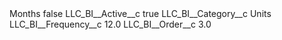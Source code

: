 <?xml version="1.0" encoding="UTF-8"?>
<CustomMetadata xmlns="http://soap.sforce.com/2006/04/metadata" xmlns:xsi="http://www.w3.org/2001/XMLSchema-instance" xmlns:xsd="http://www.w3.org/2001/XMLSchema">
    <label>Months</label>
    <protected>false</protected>
    <values>
        <field>LLC_BI__Active__c</field>
        <value xsi:type="xsd:boolean">true</value>
    </values>
    <values>
        <field>LLC_BI__Category__c</field>
        <value xsi:type="xsd:string">Units</value>
    </values>
    <values>
        <field>LLC_BI__Frequency__c</field>
        <value xsi:type="xsd:double">12.0</value>
    </values>
    <values>
        <field>LLC_BI__Order__c</field>
        <value xsi:type="xsd:double">3.0</value>
    </values>
</CustomMetadata>
